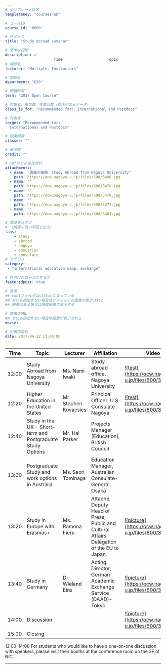 ```yaml
---
# テンプレート指定
templateKey: "courses-en"

# コースID
course_id: "0600"

# タイトル
title: "Study abroad seminar"

# 簡単な説明
description: >-
                      Time                    Topic                    Lecturer                    Affiliation             ....
# 講師名
lecturer: "Multiple, Instructors"

# 部局名
department: "G30"

# 開講時限
term: "2017	Open Course"

# 対象者、単位数、授業回数（修正用の元データ）
class_is_for: "Recommended for:、International and Postdocs"

# 対象者
target: "Recommended for:
  International and Postdocs"

# 授業回数
classes: ""

# 単位数
credit: ""

# pdfなどの追加資料
attachments:
  - name: "講義の画像　Study Abroad from Nagoya University" 
    path: https://ocw.nagoya-u.jp/files/600/3480.jpg
  - name: "" 
    path: https://ocw.nagoya-u.jp/files/600/3478.jpg
  - name: "" 
    path: https://ocw.nagoya-u.jp/files/600/3479.jpg
  - name: "" 
    path: https://ocw.nagoya-u.jp/files/600/3477.jpg
  - name: "" 
    path: https://ocw.nagoya-u.jp/files/600/3481.jpg

# 関連するタグ
# （頻度の高い単語を出力）
tags:
    - study
    - abroad
    - nagoya
    - education
    - consulate
# カテゴリ
category:
 - "International education &amp; exchange"

# 色付けのロールにするか
featuredpost: true

# 画像
## rootフォルダはstaticになっている
## なにも指定がない場合はデフォルトの画像が表示される
## 映像がある場合は映像優先で表示する

# 映像のURL
## なにも指定がない場合は画像が表示される
movie: 

# 記事投稿日
date: 2017-04-12 13:40:00
---
```


<table>
  <thead>
    <tr>
      <th>
        Time
      </th>
      <th>
        Topic
      </th>
      <th>
        Lecturer
      </th>
      <th>
        Affiliation
      </th>
      <th>
        Video
      </th>
    </tr>
  </thead>
  <tbody>
    <tr>
      <td>
        12:00
      </td>
      <td>
        Study Abroad from Nagoya University
      </td>
      <td>
        Ms. Nami Iwaki
      </td>
      <td>
        Study abroad office, Nagoya University
      </td>
      <td>
        <a href="https://nuvideo.media.nagoya-u.ac.jp/embed/7b5e20a4239c5c2f713ab6c10b31aa8815eaee6c" target_blank>![test](https://ocw.nagoya-u.jp/files/600/3480.jpg) </a>
      </td>
    </tr>
    <tr>
      <td>
        12:20
      </td>
      <td>
        Higher Education in the United States
      </td>
      <td>
        Mr. Stephen Kovacsics
      </td>
      <td>
        Principal Officer, U.S. Consulate Nagoya
      </td>
      <td>
        <a href="https://nuvideo.media.nagoya-u.ac.jp/embed/0c6b95b0f1668bbbca0d2cdae78f7b6a03d0d8eb" target_blank>![test](https://ocw.nagoya-u.jp/files/600/3479.jpg) </a>
      </td>
    </tr>
    <tr>
      <td>
        12:40
      </td>
      <td>
        Study in the UK - Short-term and Postgraduate Study Options
      </td>
      <td>
        Mr. Hal Parker
      </td>
      <td>
        Projects Manager (Education), British Council
      </td>
      <td>
      </td>
    </tr>
    <tr>
      <td>
        13:00
      </td>
      <td>
        Postgraduate Study and work options in Australia
      </td>
      <td>
        Ms. Saori Tominaga
      </td>
      <td>
        Education Manager, Australian Consulate-General Osaka
      </td>
      <td>
      </td>
    </tr>
    <tr>
      <td>
        13:20
      </td>
      <td>
        Study in Europe with Erasmus+
      </td>
      <td>
        Ms. Ramona Fieru
      </td>
      <td>
        Attaché, Deputy Head of Press, Public and Cultural Affairs Delegation of the EU to Japan
      </td>
      <td>
        <a href="https://nuvideo.media.nagoya-u.ac.jp/embed/f309c72e20a69519185f7718e3f08e2b66c9de61" target_blank>![picture](https://ocw.nagoya-u.jp/files/600/3478.jpg) </a>
      </td>
    </tr>
    <tr>
      <td>
        13:40
      </td>
      <td>
        Study in Germany
      </td>
      <td>
        Dr. Wieland Eins
      </td>
      <td>
        Acting Director, German Academic Exchange Service (DAAD)-Tokyo
      </td>
      <td>
        <a href="https://nuvideo.media.nagoya-u.ac.jp/embed/7562d9befeab1cf7c3f9702882fa3bb575f4ab2b" target_blank>![picture](https://ocw.nagoya-u.jp/files/600/3477.jpg) </a>
      </td>
    </tr>
    <tr>
      <td>
        14:00
      </td>
      <td>
        Discussion
      </td>
      <td>
      </td>
      <td>
      </td>
      <td>
        <a href="https://nuvideo.media.nagoya-u.ac.jp/embed/c870f5e1d256bd028eced9fe1779430a53e9aafb" target_blank>![picture](https://ocw.nagoya-u.jp/files/600/3481.jpg) </a>
      </td>
    </tr>
    <tr>
      <td>
        15:00
      </td>
      <td>
        Closing
      </td>
      <td>
      </td>
      <td>
      </td>
      <td>
      </td>
    </tr>
  </tbody>
</table>
12:00-14:00 For students who would like to have a one-on-one discussion with speakers, please visit their booths at the conference room on the 3F of NIC.

---
